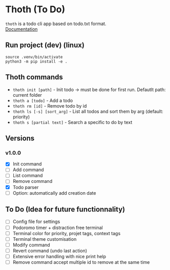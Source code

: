 Thoth (To Do)
=======================

`thoth` is a todo cli app based on todo.txt format.  
[Documentation](https://ritonun.github.io/thoth-To-Do/)  

## Run project (dev) (linux)
```
source .venv/bin/activate
python3 -m pip install -e .
```

## Thoth commands
* `thoth init [path]` - Init todo -> must be done for first run. Defautlt path: current folder
* `thoth a [todo]` - Add a todo
* `thoth rm [id]` - Remove todo by id
* `thoth ls [-s] [sort_arg]` - List all todos and sort them by arg (default: priority)
* `thoth s [partial text]` - Search a specific to do by text

## Versions
### v1.0.0
- [x] Init command
- [ ] Add command
- [ ] List command
- [ ] Remove command
- [x] Todo parser
- [ ] Option: automatically add creation date

## To Do (Idea for future functionnality)
- [ ] Config file for settings
- [ ] Podoromo timer + distraction free terminal
- [ ] Terminal color for priority, projet tags, context tags
- [ ] Terminal theme customisation 
- [ ] Modify command
- [ ] Revert command (undo last action)
- [ ] Extensive error handling with nice print help
- [ ] Remove command accept multiple id to remove at the same time
